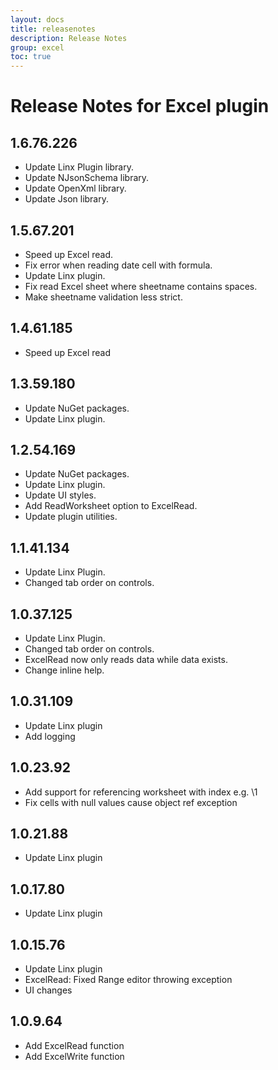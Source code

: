 ```yaml
---
layout: docs
title: releasenotes
description: Release Notes
group: excel
toc: true
---
```

# Release Notes for Excel plugin
<a id="1_6_76_226"></a>
## 1.6.76.226
- Update Linx Plugin library.
- Update NJsonSchema library.
- Update OpenXml library.
- Update Json library.

<a id="1_5_67_201"></a>
## 1.5.67.201
- Speed up Excel read.
- Fix error when reading date cell with formula.
- Update Linx plugin.
- Fix read Excel sheet where sheetname contains spaces.
- Make sheetname validation less strict.
<a id="1_4_61_185"></a>
## 1.4.61.185
- Speed up Excel read
<a id="1_3_59_180"></a>
## 1.3.59.180
- Update NuGet packages.
- Update Linx plugin.
<a id="1_2_54_169"></a>
## 1.2.54.169
- Update NuGet packages.
- Update Linx plugin.
- Update UI styles.
- Add ReadWorksheet option to ExcelRead.
- Update plugin utilities.
<a id="1_1_41_134"></a>
## 1.1.41.134
- Update Linx Plugin.
- Changed tab order on controls.
<a id="1_0_37_125"></a>
## 1.0.37.125
- Update Linx Plugin.
- Changed tab order on controls.
- ExcelRead now only reads data while data exists.
- Change inline help.
<a id="1_0_31_109"></a>
## 1.0.31.109
- Update Linx plugin
- Add logging
<a id="1_0_23_92"></a>
## 1.0.23.92
- Add support for referencing worksheet with index e.g. \1
- Fix cells with null values cause object ref exception
<a id="1_0_21_88"></a>
## 1.0.21.88
- Update Linx plugin
<a id="1_0_17_80"></a>
## 1.0.17.80
- Update Linx plugin
<a id="1_0_15_76"></a>
## 1.0.15.76
- Update Linx plugin
- ExcelRead: Fixed Range editor throwing exception
- UI changes
<a id="1_0_9_64"></a>
## 1.0.9.64
- Add ExcelRead function
- Add ExcelWrite function
